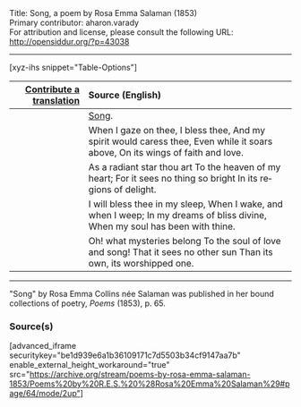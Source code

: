 <html>
<head></head>
<body>
Title: Song, a poem by Rosa Emma Salaman (1853)<br />
Primary contributor: aharon.varady<br />
For attribution and license, please consult the following URL: <a href="http://opensiddur.org/?p=43038">http://opensiddur.org/?p=43038</a>
<p />
<hr />

[xyz-ihs snippet="Table-Options"]<table style="margin-left: auto; margin-right: auto;" class="draggable">
<thead><tr><th id="x" style="text-align: right;"><a href="/translate/" target="_blank" rel="noopener">Contribute a translation</a></th><th style="text-align: left;">Source (English)</th></tr></thead>
<tbody>
<tr><td style="vertical-align:top;">
<div class="liturgy" lang="he" style="text-align: right;">

</div></td>

<td style="vertical-align:top;">
<div class="english" lang="en" style="text-align: left;">
<u>Song</u>. 
</div></td></tr>


<tr><td style="vertical-align:top;">
<div class="liturgy" lang="he" style="text-align: right;">

</div></td>

<td style="vertical-align:top;">
<div class="english" lang="en" style="text-align: left;">
When I gaze on thee, I bless thee, 
And my spirit would caress thee, 
Even while it soars above, 
On its wings of faith and love. 
</div></td></tr>


<tr><td style="vertical-align:top;">
<div class="liturgy" lang="he" style="text-align: right;">

</div></td>

<td style="vertical-align:top;">
<div class="english" lang="en" style="text-align: left;">
As a radiant star thou art 
To the heaven of my heart; 
For it sees no thing so bright 
In its regions of delight. 
</div></td></tr>


<tr><td style="vertical-align:top;">
<div class="liturgy" lang="he" style="text-align: right;">

</div></td>

<td style="vertical-align:top;">
<div class="english" lang="en" style="text-align: left;">
I will bless thee in my sleep, 
When I wake, and when I weep; 
In my dreams of bliss divine, 
When my soul has been with thine. 
</div></td></tr>


<tr><td style="vertical-align:top;">
<div class="liturgy" lang="he" style="text-align: right;">

</div></td>

<td style="vertical-align:top;">
<div class="english" lang="en" style="text-align: left;">
Oh! what mysteries belong 
To the soul of love and song! 
That it sees no other sun 
Than its own, its worshipped one. 
</div></td></tr>
</tbody></table>

<hr />

"Song" by Rosa Emma Collins née Salaman was published in her bound collections of poetry, <em>Poems</em> (1853), p. 65.

<h3>Source(s)</h3>

[advanced_iframe securitykey="be1d939e6a1b36109171c7d5503b34cf9147aa7b" enable_external_height_workaround="true" src="https://archive.org/stream/poems-by-rosa-emma-salaman-1853/Poems%20by%20R.E.S.%20%28Rosa%20Emma%20Salaman%29#page/64/mode/2up"]

&nbsp;

</body>
</html>